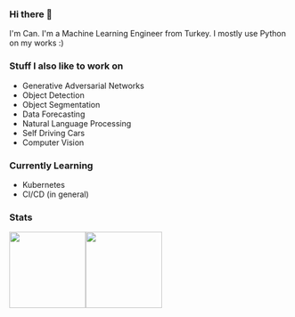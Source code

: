 ### Hi there 👋
I'm Can. I'm a Machine Learning Engineer from Turkey. I mostly use Python on my works :)

### Stuff I also like to work on
<ul>
  <li>Generative Adversarial Networks</li>
  <li>Object Detection</li>
  <li>Object Segmentation</li>
  <li>Data Forecasting</li>
  <li>Natural Language Processing</li>
  <li>Self Driving Cars</li>
  <li>Computer Vision</li>
</ul>

### Currently Learning
<ul>
  <li>Kubernetes</li> 
  <li>CI/CD (in general)</li>
</ul>

### Stats 
<img height="137px" src="https://github-readme-stats-lilac-omega.vercel.app/api?username=mcandemir&hide_title=true&hide_border=true&show_icons=true&include_all_commits=true&count_private=true&line_height=21&theme=radical" /><img height="137px" src="https://github-readme-stats-lilac-omega.vercel.app/api/top-langs/?username=mcandemir&hide=html&hide_title=true&hide_border=true&layout=compact&langs_count=8&theme=radical" />
